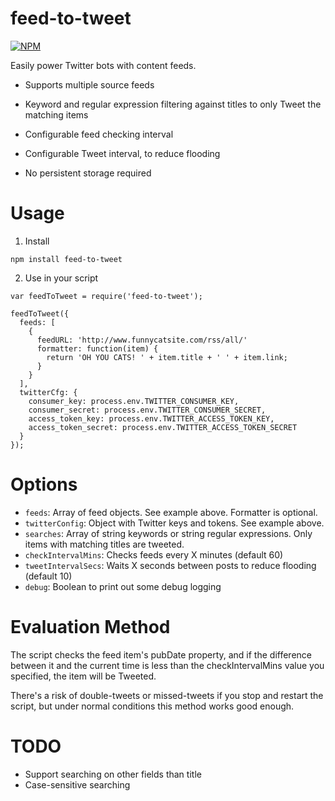 feed-to-tweet
=========

[![NPM](https://nodei.co/npm/feed-to-tweet.png)](https://npmjs.org/package/feed-to-tweet)

Easily power Twitter bots with content feeds.

* Supports multiple source feeds

* Keyword and regular expression filtering against titles to only Tweet the matching items

* Configurable feed checking interval

* Configurable Tweet interval, to reduce flooding

* No persistent storage required

# Usage

1. Install

```
npm install feed-to-tweet
```

2. Use in your script

```
var feedToTweet = require('feed-to-tweet');

feedToTweet({
  feeds: [
    {
      feedURL: 'http://www.funnycatsite.com/rss/all/'
      formatter: function(item) {
        return 'OH YOU CATS! ' + item.title + ' ' + item.link;
      }
    }
  ],
  twitterCfg: {
    consumer_key: process.env.TWITTER_CONSUMER_KEY,
    consumer_secret: process.env.TWITTER_CONSUMER_SECRET,
    access_token_key: process.env.TWITTER_ACCESS_TOKEN_KEY,
    access_token_secret: process.env.TWITTER_ACCESS_TOKEN_SECRET
  }
});
```

# Options

* `feeds`: Array of feed objects. See example above. Formatter is optional.
* `twitterConfig`: Object with Twitter keys and tokens. See example above.
* `searches`: Array of string keywords or string regular expressions. Only items with matching titles are tweeted.
* `checkIntervalMins`: Checks feeds every X minutes (default 60)
* `tweetIntervalSecs`: Waits X seconds between posts to reduce flooding (default 10)
* `debug`: Boolean to print out some debug logging

# Evaluation Method

The script checks the feed item's pubDate property, and if the difference
between it and the current time is less than the checkIntervalMins value you
specified, the item will be Tweeted.

There's a risk of double-tweets or missed-tweets if you stop and restart the
script, but under normal conditions this method works good enough.

# TODO

* Support searching on other fields than title 
* Case-sensitive searching
